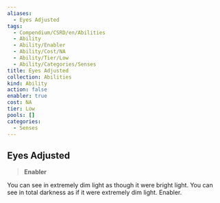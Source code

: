 ```yaml
---
aliases:
  - Eyes Adjusted
tags:
  - Compendium/CSRD/en/Abilities
  - Ability
  - Ability/Enabler
  - Ability/Cost/NA
  - Ability/Tier/Low
  - Ability/Categories/Senses
title: Eyes Adjusted
collection: Abilities
kind: Ability
action: false
enabler: true
cost: NA
tier: Low
pools: []
categories:
  - Senses
---
```

## Eyes Adjusted  
>**Enabler**
  
You can see in extremely dim light as though it were bright light. You can see in total darkness as if it were extremely dim light. Enabler.